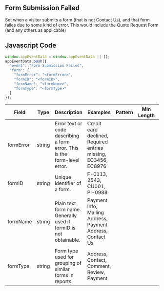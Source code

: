 ## Form Submission Failed

Set when a visitor submits a form (that is not Contact Us), and that form failes due to some kind of error. This would include the Quote Request Form (and any others as applicable)

## Javascript Code
```js
window.appEventData = window.appEventData || [];
appEventData.push({
  "event": "Form Submission Failed",
  "form": {
    "formError": "<formError>",
    "formID": "<formID>",
    "formName": "<formName>",
    "formType": "<formType>"
  }
});
```

|Field|Type|Description|Examples|Pattern|Min Length|Max Length|Minimum|Maximum|Multiple Of|
| --- | --- | --- | --- | --- | --- | --- | --- | --- | --- |
|formError|string|Error text or code describing a form error.  This is the form-level error.|Credit card declined, Required entries missing, EC3456, EC8976|||||||
|formID|string|Unique identifier of a form. |F-0113, 2543, CU001, PI-0988|||||||
|formName|string|Plain text form name. Generally used if formID is not obtainable. |Payment Info, Mailing Address, Payment Address, Contact Us|||||||
|formType|string|Form type used for grouping of similar forms in reports.  |Address, Contact, Comment, Review, Payment|||||||
